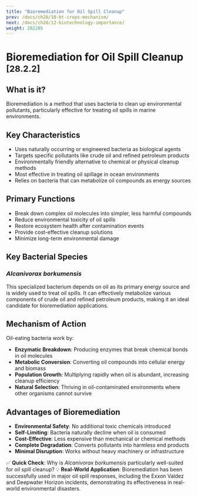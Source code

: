 ```yaml
---
title: "Bioremediation for Oil Spill Cleanup"
prev: /docs/ch28/10-bt-crops-mechanism/
next: /docs/ch28/12-biotechnology-importance/
weight: 282205
---
```


# Bioremediation for Oil Spill Cleanup <sub>[28.2.2]</sub>

## What is it?
Bioremediation is a method that uses bacteria to clean up environmental pollutants, particularly effective for treating oil spills in marine environments.

## Key Characteristics
- Uses naturally occurring or engineered bacteria as biological agents
- Targets specific pollutants like crude oil and refined petroleum products
- Environmentally friendly alternative to chemical or physical cleanup methods
- Most effective in treating oil spillage in ocean environments
- Relies on bacteria that can metabolize oil compounds as energy sources

## Primary Functions
- Break down complex oil molecules into simpler, less harmful compounds
- Reduce environmental toxicity of oil spills
- Restore ecosystem health after contamination events
- Provide cost-effective cleanup solutions
- Minimize long-term environmental damage

## Key Bacterial Species

### *Alcanivorax borkumensis*
This specialized bacterium depends on oil as its primary energy source and is widely used to treat oil spills. It can effectively metabolize various components of crude oil and refined petroleum products, making it an ideal candidate for bioremediation applications.

## Mechanism of Action
Oil-eating bacteria work by:
- **Enzymatic Breakdown**: Producing enzymes that break chemical bonds in oil molecules
- **Metabolic Conversion**: Converting oil compounds into cellular energy and biomass
- **Population Growth**: Multiplying rapidly when oil is abundant, increasing cleanup efficiency
- **Natural Selection**: Thriving in oil-contaminated environments where other organisms cannot survive

## Advantages of Bioremediation
- **Environmental Safety**: No additional toxic chemicals introduced
- **Self-Limiting**: Bacteria naturally decline when oil is consumed
- **Cost-Effective**: Less expensive than mechanical or chemical methods
- **Complete Degradation**: Converts pollutants into harmless end products
- **Minimal Disruption**: Works without heavy machinery or infrastructure

✅ **Quick Check**: Why is *Alcanivorax borkumensis* particularly well-suited for oil spill cleanup?
💡 **Real-World Application**: Bioremediation has been successfully used in major oil spill responses, including the Exxon Valdez and Deepwater Horizon incidents, demonstrating its effectiveness in real-world environmental disasters.